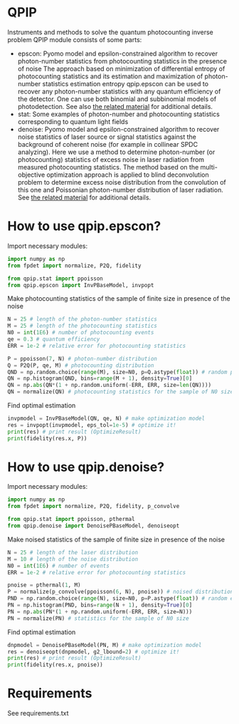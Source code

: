 # QPIP
 Instruments and methods to solve the quantum photocounting inverse problem
QPIP module consists of some parts:
- epscon: Pyomo model and epsilon-constrained algorithm to recover photon-number statistics from photocounting statistics in the presence of noise The approach based on minimization of differential entropy of photocounting statistics and its estimation and maximization of photon-number statistics estimation entropy qpip.epscon can be used to recover any photon-number statistics with any quantum efficiency of the detector. One can use both binomial and subbinomial models of photodetection. See also [the related material](https://www.researchgate.net/publication/345998521) for additional details.
- stat: Some examples of photon-number and photocounting statistics corresponding to quantum light fields
- denoise: Pyomo model and epsilon-constrained algorithm to recover noise statistics of laser source or signal statistics against the background of coherent noise (for example in collinear SPDC analyzing). Here we use a method to determine photon-number (or photocounting) statistics of excess noise in laser radiation from measured photocounting statistics. The method based on the multi-objective optimization approach is applied to blind deconvolution problem to determine excess noise distribution from the convolution of this one and Poissonian photon-number distribution of laser radiation. See [the related material](http://www.researchgate.net/publication/345087870) for additional details.

# How to use qpip.epscon?
Import necessary modules:
```python
import numpy as np
from fpdet import normalize, P2Q, fidelity

from qpip.stat import ppoisson
from qpip.epscon import InvPBaseModel, invpopt
```
Make photocounting statistics of the sample of finite size in presence of the noise
```python
N = 25 # length of the photon-number statistics
M = 25 # length of the photocounting statistics
N0 = int(1E6) # number of photocounting events
qe = 0.3 # quantum efficiency
ERR = 1e-2 # relative error for photocounting statistics

P = ppoisson(7, N) # photon-number distribution
Q = P2Q(P, qe, M) # photocounting distribution
QND = np.random.choice(range(M), size=N0, p=Q.astype(float)) # random photocounting events
QN = np.histogram(QND, bins=range(M + 1), density=True)[0] 
QN = np.abs(QN*(1 + np.random.uniform(-ERR, ERR, size=len(QN))))
QN = normalize(QN) # photocounting statistics for the sample of N0 size
```
Find optimal estimation
```python
invpmodel = InvPBaseModel(QN, qe, N) # make optimization model
res = invpopt(invpmodel, eps_tol=1e-5) # optimize it!
print(res) # print result (OptimizeResult)
print(fidelity(res.x, P))
```

# How to use qpip.denoise?
Import necessary modules:
```python
import numpy as np
from fpdet import normalize, P2Q, fidelity, p_convolve

from qpip.stat import ppoisson, pthermal
from qpip.denoise import DenoisePBaseModel, denoiseopt
```
Make noised statistics of the sample of finite size in presence of the noise
```python
N = 25 # length of the laser distribution
M = 10 # length of the noise distribution
N0 = int(1E6) # number of events
ERR = 1e-2 # relative error for photocounting statistics

pnoise = pthermal(1, M)
P = normalize(p_convolve(ppoisson(6, N), pnoise)) # noised distribution
PND = np.random.choice(range(N), size=N0, p=P.astype(float)) # random events
PN = np.histogram(PND, bins=range(N + 1), density=True)[0] 
PN = np.abs(PN*(1 + np.random.uniform(-ERR, ERR, size=N)))
PN = normalize(PN) # statistics for the sample of N0 size
```
Find optimal estimation
```python
dnpmodel = DenoisePBaseModel(PN, M) # make optimization model
res = denoiseopt(dnpmodel, g2_lbound=2) # optimize it!
print(res) # print result (OptimizeResult)
print(fidelity(res.x, pnoise))
```

# Requirements
See requirements.txt
